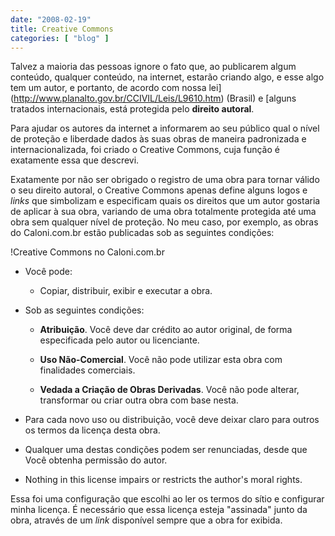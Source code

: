 ```yaml
---
date: "2008-02-19"
title: Creative Commons
categories: [ "blog" ]
---
```

Talvez a maioria das pessoas ignore o fato que, ao publicarem algum conteúdo, qualquer conteúdo, na internet, estarão criando algo, e esse algo tem um autor, e portanto, de acordo com nossa lei](http://www.planalto.gov.br/CCIVIL/Leis/L9610.htm) (Brasil) e [alguns tratados internacionais, está protegida pelo **direito autoral**.

Para ajudar os autores da internet a informarem ao seu público qual o nível de proteção e liberdade dados às suas obras de maneira padronizada e internacionalizada, foi criado o Creative Commons, cuja função é exatamente essa que descrevi.

Exatamente por não ser obrigado o registro de uma obra para tornar válido o seu direito autoral, o Creative Commons apenas define alguns logos e _links_ que simbolizam e especificam quais os direitos que um autor gostaria de aplicar à sua obra, variando de uma obra totalmente protegida até uma obra sem qualquer nível de proteção. No meu caso, por exemplo, as obras do Caloni.com.br estão publicadas sob as seguintes condições:

!Creative Commons no Caloni.com.br

	
  * Você pode:

	
    * Copiar, distribuir, exibir e executar a obra.

	
  * Sob as seguintes condições:

	
    * **Atribuição**. Você deve dar crédito ao autor original, de forma especificada pelo autor ou licenciante.

	
    * **Uso Não-Comercial**. Você não pode utilizar esta obra com finalidades comerciais.

	
    * **Vedada a Criação de Obras Derivadas**. Você não pode alterar, transformar ou criar outra obra com base nesta.

	
  * Para cada novo uso ou distribuição, você deve deixar claro para outros os termos da licença desta obra.

	
  * Qualquer uma destas condições podem ser renunciadas, desde que Você obtenha permissão do autor.

	
  * Nothing in this license impairs or restricts the author's moral rights.

Essa foi uma configuração que escolhi ao ler os termos do sítio e configurar minha licença. É necessário que essa licença esteja "assinada" junto da obra, através de um _link_ disponível sempre que a obra for exibida.
